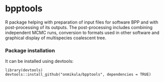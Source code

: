 # bpptools
R package helping with preparation of input files for software BPP and with post-processing of its outputs. The post-processing includes combining independent MCMC runs, conversion to formats used in other software and graphical display of multispecies coalescent tree.

### **Package installation**
It can be installed using devtools:

```
library(devtools)
devtools::install_github("onmikula/bpptools", dependencies = TRUE)
```

